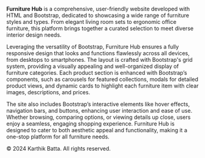**Furniture Hub** is a comprehensive, user-friendly website developed with HTML and Bootstrap, dedicated to showcasing a wide range of furniture styles and types. From elegant living room sets to ergonomic office furniture, this platform brings together a curated selection to meet diverse interior design needs.

Leveraging the versatility of Bootstrap, Furniture Hub ensures a fully responsive design that looks and functions flawlessly across all devices, from desktops to smartphones. The layout is crafted with Bootstrap's grid system, providing a visually appealing and well-organized display of furniture categories. Each product section is enhanced with Bootstrap’s components, such as carousels for featured collections, modals for detailed product views, and dynamic cards to highlight each furniture item with clear images, descriptions, and prices.

The site also includes Bootstrap’s interactive elements like hover effects, navigation bars, and buttons, enhancing user interaction and ease of use. Whether browsing, comparing options, or viewing details up close, users enjoy a seamless, engaging shopping experience. Furniture Hub is designed to cater to both aesthetic appeal and functionality, making it a one-stop platform for all furniture needs.


© 2024 Karthik Batta. All rights reserved.
